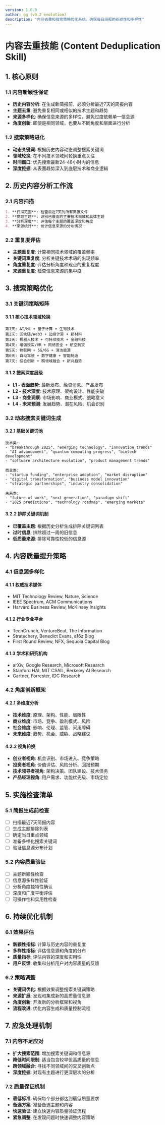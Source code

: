```yaml
---
version: 1.0.0
author: gg (v9.2 evolution)
description: "内容去重和搜索策略优化系统，确保每日简报的新颖性和多样性"
---
```


# 内容去重技能 (Content Deduplication Skill)

## 1. 核心原则

### 1.1 内容新颖性保证
- **历史内容分析**: 在生成新简报前，必须分析最近7天的简报内容
- **主题去重**: 避免重复相同或相似的技术主题和趋势
- **来源多样化**: 确保信息来源的多样性，避免过度依赖单一信息源
- **角度创新**: 即使是相同领域，也要从不同角度和层面进行分析

### 1.2 搜索策略进化
- **动态关键词**: 根据历史内容动态调整搜索关键词
- **领域轮换**: 在不同技术领域间轮换重点关注
- **时间窗口**: 优先搜索最新24-48小时内的信息
- **深度挖掘**: 从表面趋势深入到底层技术和商业逻辑

## 2. 历史内容分析工作流

### 2.1 内容扫描
```markdown
1. **扫描范围**: 检查最近7天的所有简报文件
2. **提取主题**: 识别已覆盖的主要技术领域和具体主题
3. **分析深度**: 评估每个主题的覆盖深度和角度
4. **来源统计**: 统计信息来源的分布情况
```

### 2.2 重复度评估
- **主题重复度**: 计算相同技术领域的覆盖频率
- **关键词重复度**: 分析关键技术术语的出现频率
- **角度重复度**: 评估分析角度和观点的重复程度
- **来源重复度**: 检查信息来源的集中度

## 3. 搜索策略优化

### 3.1 关键词策略矩阵

#### 3.1.1 核心技术领域轮换
```
第1天: AI/ML + 量子计算 + 生物技术
第2天: 区块链/Web3 + 边缘计算 + 新材料
第3天: 机器人技术 + 可持续技术 + 金融科技
第4天: 增强现实/VR + 网络安全 + 航空航天
第5天: 物联网 + 5G/6G + 清洁能源
第6天: 自动驾驶 + 数字健康 + 智能制造
第7天: 综合创新 + 跨领域融合 + 新兴趋势
```

#### 3.1.2 搜索深度层级
- **L1 - 表面趋势**: 最新发布、融资消息、产品发布
- **L2 - 技术深度**: 技术原理、架构设计、性能突破
- **L3 - 商业洞察**: 市场影响、商业模式、战略意义
- **L4 - 未来预测**: 发展趋势、潜在风险、机会识别

### 3.2 动态搜索关键词生成

#### 3.2.1 基础关键词池
```
技术类:
- "breakthrough 2025", "emerging technology", "innovation trends"
- "AI advancement", "quantum computing progress", "biotech development"
- "software architecture evolution", "product management trends"

商业类:
- "startup funding", "enterprise adoption", "market disruption"
- "digital transformation", "business model innovation"
- "strategic partnerships", "industry consolidation"

未来类:
- "future of work", "next generation", "paradigm shift"
- "2025 predictions", "technology roadmap", "emerging markets"
```

#### 3.2.2 排除关键词机制
- **已覆盖主题**: 根据历史分析生成排除关键词列表
- **过时信息**: 排除超过一周的旧信息
- **低质量来源**: 排除可靠性较低的信息源

## 4. 内容质量提升策略

### 4.1 信息源多样化

#### 4.1.1 权威技术媒体
- MIT Technology Review, Nature, Science
- IEEE Spectrum, ACM Communications
- Harvard Business Review, McKinsey Insights

#### 4.1.2 行业专业平台
- TechCrunch, VentureBeat, The Information
- Stratechery, Benedict Evans, a16z Blog
- First Round Review, NFX, Sequoia Capital Blog

#### 4.1.3 学术和研究机构
- arXiv, Google Research, Microsoft Research
- Stanford HAI, MIT CSAIL, Berkeley AI Research
- Gartner, Forrester, IDC Research

### 4.2 角度创新框架

#### 4.2.1 多维度分析
- **技术维度**: 原理、架构、性能、局限性
- **商业维度**: 市场、竞争、盈利模式、风险
- **社会维度**: 影响、伦理、监管、采用障碍
- **未来维度**: 趋势、机会、威胁、战略建议

#### 4.2.2 视角轮换
- **创业者视角**: 机会识别、市场进入、竞争策略
- **投资者视角**: 价值评估、风险分析、回报预期
- **技术领导者视角**: 架构决策、团队建设、技术债务
- **产品经理视角**: 用户需求、功能优先级、市场定位

## 5. 实施检查清单

### 5.1 简报生成前检查
- [ ] 扫描最近7天简报内容
- [ ] 生成主题排除列表
- [ ] 确定当日重点领域
- [ ] 准备多样化搜索关键词
- [ ] 验证信息源分布计划

### 5.2 内容质量验证
- [ ] 主题新颖性检查
- [ ] 信息源多样性验证
- [ ] 分析角度独特性确认
- [ ] 深度和广度平衡评估
- [ ] 可操作性和实用性检查

## 6. 持续优化机制

### 6.1 效果评估
- **新颖性指标**: 计算与历史内容的重复度
- **多样性指标**: 评估信息源和角度的分布
- **质量指标**: 评估内容的深度和实用性
- **用户反馈**: 收集和分析用户对内容质量的反馈

### 6.2 策略调整
- **关键词优化**: 根据效果调整搜索关键词策略
- **来源扩展**: 发现和集成新的高质量信息源
- **角度创新**: 开发新的分析框架和视角
- **流程改进**: 优化内容生成和质量控制流程

## 7. 应急处理机制

### 7.1 内容不足应对
- **扩大搜索范围**: 增加搜索关键词和信息源
- **降低时间限制**: 适当包含较早但高质量的信息
- **跨领域融合**: 寻找不同领域间的交叉创新点
- **深度挖掘**: 对现有主题进行更深层次的分析

### 7.2 质量保证机制
- **最低标准**: 确保每个部分都达到最低质量要求
- **备选方案**: 准备备选主题和内容
- **快速验证**: 建立快速内容质量验证流程
- **紧急调整**: 在发现问题时快速调整内容策略